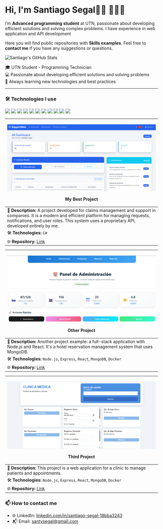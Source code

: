 <h1>Hi, I'm Santiago Segal👋🏽 👨🏽‍💻</h1>
<p>I’m <strong>Advanced programming student</strong> at UTN, passionate about developing efficient solutions and solving complex problems. I have experience in web application and API development</p>

<p>Here you will find public repositories with <strong>Skills examples</strong>. Feel free to <strong>contact me</strong> if you have any suggestions or questions.</p>



<img alt="Santiago's GitHub Stats" src="https://github-readme-stats.vercel.app/api?username=Santucho12&amp;show_icons=true&amp;include_all_commits=true&amp;count_private=true&amp;bg_color=ffffff&amp;title_color=3399ff&amp;text_color=242424ff&amp;icon_color=3455ccff&amp;ring_color=3399ff">


<p>
🎓 UTN Student - Programming Technician<br>
💻 Passionate about developing efficient solutions and solving problems<br>
🚀 Always learning new technologies and best practices
</p>

---

### 🛠️ Technologies I use
<p align="left">
  <img src="https://img.shields.io/badge/-C%23-239120?style=flat&logo=c-sharp&logoColor=white" />
  <img src="https://img.shields.io/badge/-.NET-512BD4?style=flat&logo=dotnet&logoColor=white" />
  <img src="https://img.shields.io/badge/-ASP.NET-512BD4?style=flat&logo=dotnet&logoColor=white" />
  <img src="https://img.shields.io/badge/-ADO.NET-512BD4?style=flat&logo=dotnet&logoColor=white" />
  <img src="https://img.shields.io/badge/-Entity%20Framework-6DB33F?style=flat&logo=.net&logoColor=white" />
  <img src="https://img.shields.io/badge/-SQL-4479A1?style=flat&logo=postgresql&logoColor=white" />
  <img src="https://img.shields.io/badge/-MongoDB-47A248?style=flat&logo=mongodb&logoColor=white" />
  <img src="https://img.shields.io/badge/-Python-3776AB?style=flat&logo=python&logoColor=white" />
  <img src="https://img.shields.io/badge/-xUnit-02569B?style=flat&logo=xunit&logoColor=white" />
  <img src="https://img.shields.io/badge/-Docker-2496ED?style=flat&logo=docker&logoColor=white" />
  <img src="https://img.shields.io/badge/-JWT-000000?style=flat&logo=jsonwebtokens&logoColor=white" />
</p>


| <p align="center"> <img src="images/Captura%20de%20pantalla%202025-08-26%20021233.png" width="600" > <p>**My Best Project** |
|------------------------------------------------------------------------------|
| 🔹 **Description:** A project developed for claims management and support in companies. It is a modern and efficient platform for managing requests, notifications, and user roles. This system uses a proprietary API, developed entirely by me. |
| 🛠️ **Technologies:** `C#` | `ASP.NET Core MVC / Razor Pages` | `JWT` | `SignalR` | `REST API` | `Docker` | `CSV Export` |
| 🌐 **Repository:** [Link](https://github.com/Santucho12/Proyecto-SupportWebb-.Net.git) |


| <p align="center"> <img src="images/Captura%20de%20pantalla%202025-08-26%20021812.png" width="600" > <p>**Other Project** |
|------------------------------------------------------------------------------|
| 🔹 **Description:** Another project example: a full-stack application with Node.js and React. It's a hotel reservation management system that uses MongoDB. |
| 🛠️ **Technologies:** `Node.js`, `Express`, `React`, `MongoDB`, `Docker` |
| 🌐 **Repository:** [Link](https://github.com/Santucho12/HotelReservas-proyectoFinal-BaseDeDatos2.git) |

| <p align="center"> <img src="images/Captura%20de%20pantalla%202025-08-26%20021942.png" width="600" > <p>**Third Project** |
|------------------------------------------------------------------------------|
| 🔹 **Description:** This project is a web application for a clinic to manage patients and appointments. |
| 🛠️ **Technologies:** `Node.js`, `Express`, `React`, `MongoDB`, `Docker` |
| 🌐 **Repository:** [Link](https://github.com/Santucho12/ClinicaMedica-proyecto-programacion3.git) |


### 📫 How to contact me
- 🌐 LinkedIn: [linkedin.com/in/santiago-segal-18bba3243](https://linkedin.com/in/santiago-segal-18bba3243)
- 📬 Email: santysegal@gmail.com
